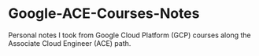 # Google-ACE-Courses-Notes
Personal notes I took from Google Cloud Platform (GCP) courses along the Associate Cloud Engineer (ACE) path.

